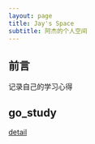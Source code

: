 ```yaml
---
layout: page
title: Jay's Space
subtitle: 阿杰的个人空间
---
```


## 前言
记录自己的学习心得

## go_study
[detail](./go_study/index.md)
